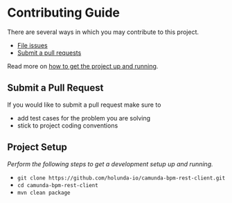 # Contributing Guide

There are several ways in which you may contribute to this project.

* [File issues](https://github.com/holunda-io/camunda-bpm-rest-client/issues)
* [Submit a pull requests](#submit-a-pull-request)

Read more on [how to get the project up and running](#project-setup).


## Submit a Pull Request

If you would like to submit a pull request make sure to 

- add test cases for the problem you are solving
- stick to project coding conventions


## Project Setup

_Perform the following steps to get a development setup up and running._

- `git clone https://github.com/holunda-io/camunda-bpm-rest-client.git`
- `cd camunda-bpm-rest-client`
- `mvn clean package`

